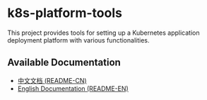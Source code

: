 # k8s-platform-tools

This project provides tools for setting up a Kubernetes application deployment platform with various functionalities.

## Available Documentation

- [中文文档 (README-CN)](./README_cn.md)
- [English Documentation (README-EN)](./README_en.md)
